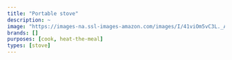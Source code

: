 ```yaml
---
title: "Portable stove"
description: ~
image: "https://images-na.ssl-images-amazon.com/images/I/41viOm5vC3L._AC_US160_.jpg"
brands: []
purposes: [cook, heat-the-meal]
types: [stove]
---
```

